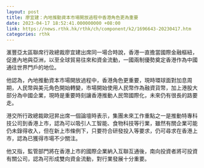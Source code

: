 ```yaml
---
layout: post
title: 廖宜建：內地推動資本市場開放過程中香港角色更為重要
date: 2023-04-17 18:52:41.000000000 +08:00
link: https://news.rthk.hk/rthk/ch/component/k2/1696643-20230417.htm
categories: rthk
---
```


滙豐亞太區聯席行政總裁廖宜建出席同一場合時說，香港一直擔當國際金融樞紐，促進內地與亞洲，以至全球貿易往來和資金流動，一國兩制優勢奠定香港作為中國通往世界門戶的地位。

他認為，內地推動資本市場開放過程中，香港角色更重要，現時環球面對加息周期，人民幣與美元角色開始轉變，市場開始使用人民幣作為融資貨幣，加上港股大部分為中國企業，現時是重要時刻讓香港推動人民幣國際化，未來仍有很長的路要走。

港交所行政總裁歐冠昇出席一個論壇時表示，集團未來工作重點之一是推動特專科技公司到香港上市，認為可以吸引人工智能、食物科技等行業，雖然有關企業可能仍未錄得收入，但在新上市條例下，只要符合研發投入等要求，仍可尋求在香港上市，認為已獲得市場不少關注。

他又指，監管部門將在香港上市的國際企業納入互聯互通後，南向投資者將可投資有關公司，認為可形成雙向資金流動，對行業發展十分重要。
